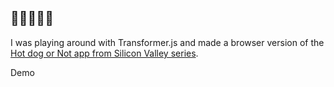 ## 🌭🌭🌭🌭🌭

I was playing around with Transformer.js and made a browser version of the [Hot dog or Not app from Silicon Valley series](https://www.youtube.com/watch?v=ACmydtFDTGs). 

Demo

